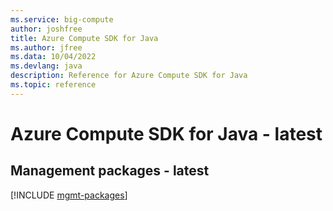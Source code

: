 ```yaml
---
ms.service: big-compute
author: joshfree
title: Azure Compute SDK for Java
ms.author: jfree
ms.data: 10/04/2022
ms.devlang: java
description: Reference for Azure Compute SDK for Java
ms.topic: reference
---
```

# Azure Compute SDK for Java - latest

## Management packages - latest
[!INCLUDE [mgmt-packages](compute-mgmt-index.md)]